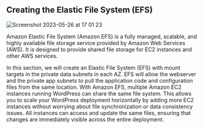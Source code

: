 ## Creating the Elastic File System (EFS)

![Screenshot 2023-05-26 at 17 01 23](https://github.com/leorickli/wordpress-aws/assets/106999054/70fae0a1-ab2a-47a6-9b79-0a51dff9ae2b)

Amazon Elastic File System (Amazon EFS) is a fully managed, scalable, and highly available file storage service provided by Amazon Web Services (AWS). It is designed to provide shared file storage for EC2 instances and other AWS services.

In this section, we will create an Elastic File System (EFS) with mount targets in the private data subnets in each AZ. EFS will allow the webserver and the private app subnets to pull the application code and configuration files from the same location. With Amazon EFS, multiple Amazon EC2 instances running WordPress can share the same file system. This allows you to scale your WordPress deployment horizontally by adding more EC2 instances without worrying about file synchronization or data consistency issues. All instances can access and update the same files, ensuring that changes are immediately visible across the entire deployment.
